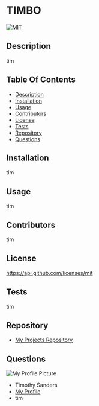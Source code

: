 # **TIMBO**
  [![MIT](https://img.shields.io/endpoint?url=https://api.github.com/licenses/mit&api=be64225727f4d1e5a53cb99b18a596194f7164b2&style=flat)](https://api.github.com/licenses/mit)

  ## Description ##

  tim

  ## Table Of Contents ##

  - [Description](#Description)
  - [Installation](#Installation)
  - [Usage](#Usage)
  - [Contributors](#Contributors)
  - [License](#License)
  - [Tests](#Tests)
  - [Repository](#Repository)
  - [Questions](#Questions)

  ## Installation ##

  tim

  ## Usage ##

  tim

  ## Contributors ##

  tim

  ## License ##

  https://api.github.com/licenses/mit

  ## Tests ##

  tim

  ## Repository ##

  - [My Projects Repository](tim)

  ## Questions ##

  ![My Profile Picture](https://avatars0.githubusercontent.com/u/67024245?v=4)
  - Timothy Sanders
  - [My Profile](https://github.com/tbsanders5)
  - tim

